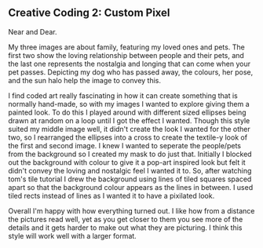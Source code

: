 ## Creative Coding 2: Custom Pixel

Near and Dear.

My three images are about family, featuring my loved ones and pets. The first two show the loving relationship between people and their pets, and the last one represents the nostalgia and longing that can come when your pet passes. Depicting my dog who has passed away, the colours, her pose, and the sun halo help the image to convey this. 

I find coded art really fascinating in how it can create something that is normally hand-made, so with my images I wanted to explore giving them a painted look. To do this I played around with different sized ellipses being drawn at random on a loop until I got the effect I wanted. Though this style suited my middle image well, it didn't create the look I wanted for the other two, so I rearranged the ellipses into a cross to create the textile-y look of the first and second image. I knew I wanted to seperate the people/pets from the background so I created my mask to do just that. Initially I blocked out the background with colour to give it a pop-art inspired look but felt it didn't convey the loving and nostalgic feel I wanted it to. So, after watching tom's tile tutorial I drew the background using lines of tiled squares spaced apart so that the background colour appears as the lines in between. I used tiled rects instead of lines as I wanted it to have a pixilated look.

Overall I'm happy with how everything turned out. I like how from a distance the pictures read well, yet as you get closer to them you see more of the details and it gets harder to make out what they are picturing. I think this style will work well with a larger format. 